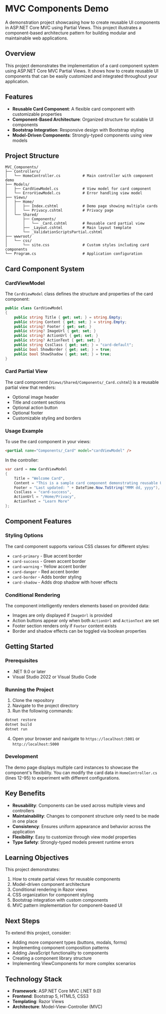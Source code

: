 # MVC Components Demo

A demonstration project showcasing how to create reusable UI components in ASP.NET Core MVC using Partial Views. This project illustrates a component-based architecture pattern for building modular and maintainable web applications.

## Overview

This project demonstrates the implementation of a card component system using ASP.NET Core MVC Partial Views. It shows how to create reusable UI components that can be easily customized and integrated throughout your application.

## Features

- **Reusable Card Component**: A flexible card component with customizable properties
- **Component-Based Architecture**: Organized structure for scalable UI components
- **Bootstrap Integration**: Responsive design with Bootstrap styling
- **Model-Driven Components**: Strongly-typed components using view models

## Project Structure

```
MVC_Components/
├── Controllers/
│   └── HomeController.cs          # Main controller with component demo
├── Models/
│   ├── CardViewModel.cs           # View model for card component
│   └── ErrorViewModel.cs          # Error handling view model
├── Views/
│   ├── Home/
│   │   ├── Index.cshtml           # Demo page showing multiple cards
│   │   └── Privacy.cshtml         # Privacy page
│   └── Shared/
│       ├── Components/
│       │   └── _Card.cshtml       # Reusable card partial view
│       ├── _Layout.cshtml         # Main layout template
│       └── _ValidationScriptsPartial.cshtml
├── wwwroot/
│   └── css/
│       └── site.css               # Custom styles including card components
└── Program.cs                     # Application configuration
```

## Card Component System

### CardViewModel

The `CardViewModel` class defines the structure and properties of the card component:

```csharp
public class CardViewModel
{
    public string Title { get; set; } = string.Empty;
    public string Content { get; set; } = string.Empty;
    public string? Footer { get; set; }
    public string? ImageUrl { get; set; }
    public string? ActionUrl { get; set; }
    public string? ActionText { get; set; }
    public string CssClass { get; set; } = "card-default";
    public bool ShowBorder { get; set; } = true;
    public bool ShowShadow { get; set; } = true;
}
```

### Card Partial View

The card component (`Views/Shared/Components/_Card.cshtml`) is a reusable partial view that renders:

- Optional image header
- Title and content sections
- Optional action button
- Optional footer
- Customizable styling and borders

### Usage Example

To use the card component in your views:

```html
<partial name="Components/_Card" model="cardViewModel" />
```

In the controller:

```csharp
var card = new CardViewModel
{
    Title = "Welcome Card",
    Content = "This is a sample card component demonstrating reusable UI in MVC.",
    Footer = "Last updated: " + DateTime.Now.ToString("MMM dd, yyyy"),
    CssClass = "card-success",
    ActionUrl = "/Home/Privacy",
    ActionText = "Learn More"
};
```

## Component Features

### Styling Options

The card component supports various CSS classes for different styles:

- `card-primary` - Blue accent border
- `card-success` - Green accent border  
- `card-warning` - Yellow accent border
- `card-danger` - Red accent border
- `card-border` - Adds border styling
- `card-shadow` - Adds drop shadow with hover effects

### Conditional Rendering

The component intelligently renders elements based on provided data:

- Images are only displayed if `ImageUrl` is provided
- Action buttons appear only when both `ActionUrl` and `ActionText` are set
- Footer section renders only if `Footer` content exists
- Border and shadow effects can be toggled via boolean properties

## Getting Started

### Prerequisites

- .NET 9.0 or later
- Visual Studio 2022 or Visual Studio Code

### Running the Project

1. Clone the repository
2. Navigate to the project directory
3. Run the following commands:

```bash
dotnet restore
dotnet build
dotnet run
```

4. Open your browser and navigate to `https://localhost:5001` or `http://localhost:5000`

### Development

The demo page displays multiple card instances to showcase the component's flexibility. You can modify the card data in `HomeController.cs` (lines 12-95) to experiment with different configurations.

## Key Benefits

- **Reusability**: Components can be used across multiple views and controllers
- **Maintainability**: Changes to component structure only need to be made in one place
- **Consistency**: Ensures uniform appearance and behavior across the application
- **Flexibility**: Easy to customize through view model properties
- **Type Safety**: Strongly-typed models prevent runtime errors

## Learning Objectives

This project demonstrates:

1. How to create partial views for reusable components
2. Model-driven component architecture
3. Conditional rendering in Razor views
4. CSS organization for component styling
5. Bootstrap integration with custom components
6. MVC pattern implementation for component-based UI

## Next Steps

To extend this project, consider:

- Adding more component types (buttons, modals, forms)
- Implementing component composition patterns
- Adding JavaScript functionality to components
- Creating a component library structure
- Implementing ViewComponents for more complex scenarios

## Technology Stack

- **Framework**: ASP.NET Core MVC (.NET 9.0)
- **Frontend**: Bootstrap 5, HTML5, CSS3
- **Templating**: Razor Views
- **Architecture**: Model-View-Controller (MVC)